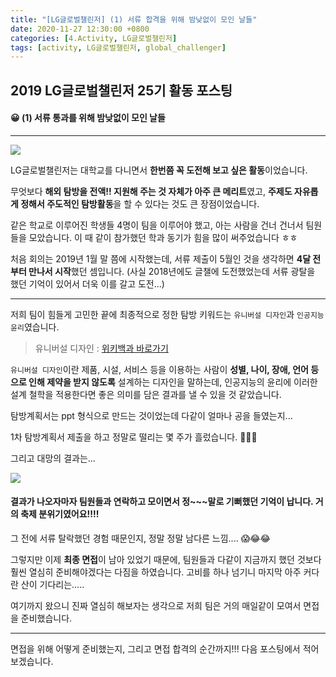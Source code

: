```yaml
---
title: "[LG글로벌챌린저] (1) 서류 합격을 위해 밤낮없이 모인 날들"
date: 2020-11-27 12:30:00 +0800
categories: [4.Activity, LG글로벌챌린저]
tags: [activity, LG글로벌챌린저, global_challenger]
---
```





## **2019 LG글로벌챌린저 25기 활동 포스팅**

#### **😀 (1) 서류 통과를 위해 밤낮없이 모인 날들**

------

![](http://www.lgchallengers.com/wp-content/uploads/2018/03/introduction_img_20180302.jpg?v=1)

LG글로벌챌린저는 대학교를 다니면서 **한번쯤 꼭 도전해 보고 싶은 활동**이었습니다.

무엇보다 **해외 탐방을 전액!! 지원해 주는 것 자체가 아주 큰 메리트**였고, **주제도 자유롭게 정해서 주도적인 탐방활동**을 할 수 있다는 것도 큰 장점이었습니다.

같은 학교로 이루어진 학생들 4명이 팀을 이루어야 했고, 아는 사람을 건너 건너서 팀원들을 모았습니다. 이 때 같이 참가했던 학과 동기가 힘을 많이 써주었습니다 ㅎㅎ

처음 회의는 2019년 1월 말 쯤에 시작했는데, 서류 제출이 5월인 것을 생각하면 **4달 전부터 만나서 시작**했던 셈입니다. (사실 2018년에도 글챌에 도전했었는데 서류 광탈을 했던 기억이 있어서 더욱 이를 갈고 도전...)

------

저희 팀이 힘들게 고민한 끝에 최종적으로 정한 탐방 키워드는 `유니버설 디자인`과 `인공지능 윤리`였습니다.

> 유니버설 디자인 : [위키백과 바로가기](https://ko.wikipedia.org/wiki/%EC%9C%A0%EB%8B%88%EB%B2%84%EC%84%A4_%EB%94%94%EC%9E%90%EC%9D%B8)

`유니버설 디자인`이란 제품, 시설, 서비스 등을 이용하는 사람이 **성별, 나이, 장애, 언어 등으로 인해 제약을 받지 않도록** 설계하는 디자인을 말하는데, 인공지능의 윤리에 이러한 설계 철학을 적용한다면 좋은 의미를 담은 결과를 낼 수 있을 것 같았습니다.

탐방계획서는 ppt 형식으로 만드는 것이었는데 다같이 얼마나 공을 들였는지...

1차 탐방계획서 제출을 하고 정말로 떨리는 몇 주가 흘렀습니다. 🙏🙏🙏

그리고 대망의 결과는...

![](https://i.imgur.com/DiyneUn.png)

#### **결과가 나오자마자 팀원들과 연락하고 모이면서 정~~~말로 기뻐했던 기억이 납니다. 거의 축제 분위기였어요!!!!**

그 전에 서류 탈락했던 경험 때문인지, 정말 정말 남다른 느낌.... 😱😂😂

그렇지만 이제 **최종 면접**이 남아 있었기 때문에, 팀원들과 다같이 지금까지 했던 것보다 훨씬 열심히 준비해야겠다는 다짐을 하였습니다. 고비를 하나 넘기니 마지막 아주 커다란 산이 기다리는.....

여기까지 왔으니 진짜 열심히 해보자는 생각으로 저희 팀은 거의 매일같이 모여서 면접을 준비했습니다.

------

면접을 위해 어떻게 준비했는지, 그리고 면접 합격의 순간까지!!! 다음 포스팅에서 적어 보겠습니다.

